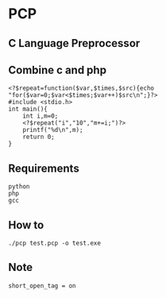 # PCP

## C Language Preprocessor

## Combine c and php

```
<?$repeat=function($var,$times,$src){echo "for($var=0;$var<$times;$var++)$src\n";}?>
#include <stdio.h>
int main(){
    int i,m=0;
    <?$repeat("i","10","m+=i;")?>
    printf("%d\n",m);
    return 0;
}
```

## Requirements

```
python
php
gcc
```

## How to

```
./pcp test.pcp -o test.exe
```

## Note

```
short_open_tag = on
```
